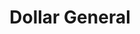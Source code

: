 ---
title: "Dollar General"
url: /elizabethtown/dollar-general-north-hanover-street/
shop: variety store
---